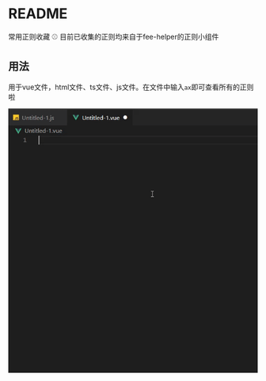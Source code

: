 # README
常用正则收藏
⚾ 目前已收集的正则均来自于fee-helper的正则小组件<br/>

## 用法
用于vue文件，html文件、ts文件、js文件。在文件中输入`ax`即可查看所有的正则啦

![用法](./image/use.gif)